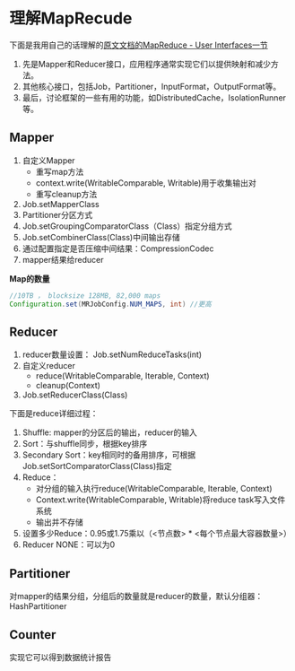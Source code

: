# 理解MapRecude
下面是我用自己的话理解的[原文文档的MapReduce - User Interfaces一节](http://hadoop.apache.org/docs/current/hadoop-mapreduce-client/hadoop-mapreduce-client-core/MapReduceTutorial.html)

1. 先是Mapper和Reducer接口，应用程序通常实现它们以提供映射和减少方法。
2. 其他核心接口，包括Job，Partitioner，InputFormat，OutputFormat等。
3. 最后，讨论框架的一些有用的功能，如DistributedCache，IsolationRunner等。

## Mapper

1. 自定义Mapper
    * 重写map方法
    * context.write(WritableComparable, Writable)用于收集输出对
    * 重写cleanup方法
2. Job.setMapperClass
3. Partitioner分区方式
4. Job.setGroupingComparatorClass（Class）指定分组方式
5. Job.setCombinerClass(Class)中间输出存储
6. 通过配置指定是否压缩中间结果：CompressionCodec
7. mapper结果给reducer

**Map的数量**
```java
//10TB ， blocksize 128MB, 82,000 maps
Configuration.set(MRJobConfig.NUM_MAPS, int) //更高
```
## Reducer

1. reducer数量设置： Job.setNumReduceTasks(int)
2. 自定义reducer
    * reduce(WritableComparable, Iterable<Writable>, Context) 
    * cleanup(Context)
3.  Job.setReducerClass(Class) 

下面是reduce详细过程：

1. Shuffle: mapper的分区后的输出，reducer的输入
2. Sort：与shuffle同步，根据key排序
3. Secondary Sort：key相同时的备用排序，可根据Job.setSortComparatorClass(Class)指定
4. Reduce：
    * 对分组的输入执行reduce(WritableComparable, Iterable<Writable>, Context)
    * Context.write(WritableComparable, Writable)将reduce task写入文件系统
    * 输出并不存储
5. 设置多少Reduce：0.95或1.75乘以（<节点数> * <每个节点最大容器数量>）
6. Reducer NONE：可以为0

## Partitioner
对mapper的结果分组，分组后的数量就是reducer的数量，默认分组器：HashPartitioner 
## Counter
实现它可以得到数据统计报告


